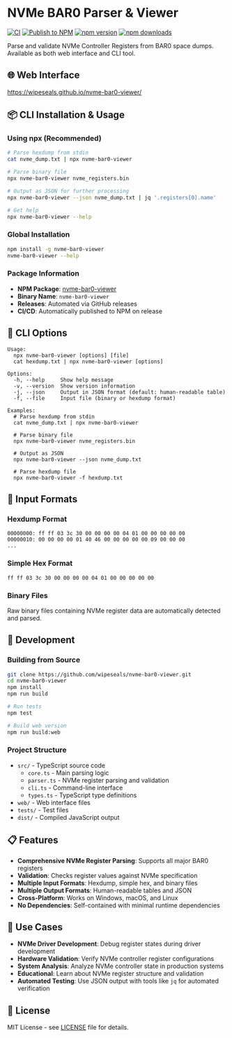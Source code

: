# NVMe BAR0 Parser & Viewer

[![CI](https://github.com/wipeseals/nvme-bar0-viewer/actions/workflows/ci.yml/badge.svg)](https://github.com/wipeseals/nvme-bar0-viewer/actions/workflows/ci.yml)
[![Publish to NPM](https://github.com/wipeseals/nvme-bar0-viewer/actions/workflows/publish.yml/badge.svg)](https://github.com/wipeseals/nvme-bar0-viewer/actions/workflows/publish.yml)
[![npm version](https://badge.fury.io/js/nvme-bar0-viewer.svg)](https://badge.fury.io/js/nvme-bar0-viewer)
[![npm downloads](https://img.shields.io/npm/dm/nvme-bar0-viewer.svg)](https://www.npmjs.com/package/nvme-bar0-viewer)

Parse and validate NVMe Controller Registers from BAR0 space dumps. Available as both web interface and CLI tool.

## 🌐 Web Interface

<https://wipeseals.github.io/nvme-bar0-viewer/>

## 📦 CLI Installation & Usage

### Using npx (Recommended)

```bash
# Parse hexdump from stdin
cat nvme_dump.txt | npx nvme-bar0-viewer

# Parse binary file
npx nvme-bar0-viewer nvme_registers.bin

# Output as JSON for further processing
npx nvme-bar0-viewer --json nvme_dump.txt | jq '.registers[0].name'

# Get help
npx nvme-bar0-viewer --help
```

### Global Installation

```bash
npm install -g nvme-bar0-viewer
nvme-bar0-viewer --help
```

### Package Information

- **NPM Package**: [nvme-bar0-viewer](https://www.npmjs.com/package/nvme-bar0-viewer)
- **Binary Name**: `nvme-bar0-viewer`
- **Releases**: Automated via GitHub releases
- **CI/CD**: Automatically published to NPM on release

## 📖 CLI Options

```
Usage:
  npx nvme-bar0-viewer [options] [file]
  cat hexdump.txt | npx nvme-bar0-viewer [options]

Options:
  -h, --help     Show help message
  -v, --version  Show version information
  -j, --json     Output in JSON format (default: human-readable table)
  -f, --file     Input file (binary or hexdump format)

Examples:
  # Parse hexdump from stdin
  cat nvme_dump.txt | npx nvme-bar0-viewer
  
  # Parse binary file
  npx nvme-bar0-viewer nvme_registers.bin
  
  # Output as JSON
  npx nvme-bar0-viewer --json nvme_dump.txt
  
  # Parse hexdump file
  npx nvme-bar0-viewer -f hexdump.txt
```

## 📝 Input Formats

### Hexdump Format
```
00000000: ff ff 03 3c 30 00 00 00 00 04 01 00 00 00 00 00
00000010: 00 00 00 00 01 40 46 00 00 00 00 00 09 00 00 00
...
```

### Simple Hex Format
```
ff ff 03 3c 30 00 00 00 00 04 01 00 00 00 00 00
```

### Binary Files
Raw binary files containing NVMe register data are automatically detected and parsed.

## 🔧 Development

### Building from Source

```bash
git clone https://github.com/wipeseals/nvme-bar0-viewer.git
cd nvme-bar0-viewer
npm install
npm run build

# Run tests
npm test

# Build web version
npm run build:web
```

### Project Structure

- `src/` - TypeScript source code
  - `core.ts` - Main parsing logic
  - `parser.ts` - NVMe register parsing and validation
  - `cli.ts` - Command-line interface
  - `types.ts` - TypeScript type definitions
- `web/` - Web interface files
- `tests/` - Test files
- `dist/` - Compiled JavaScript output

## 📋 Features

- **Comprehensive NVMe Register Parsing**: Supports all major BAR0 registers
- **Validation**: Checks register values against NVMe specification
- **Multiple Input Formats**: Hexdump, simple hex, and binary files
- **Multiple Output Formats**: Human-readable tables and JSON
- **Cross-Platform**: Works on Windows, macOS, and Linux
- **No Dependencies**: Self-contained with minimal runtime dependencies

## 🚀 Use Cases

- **NVMe Driver Development**: Debug register states during driver development
- **Hardware Validation**: Verify NVMe controller register configurations
- **System Analysis**: Analyze NVMe controller state in production systems
- **Educational**: Learn about NVMe register structure and validation
- **Automated Testing**: Use JSON output with tools like `jq` for automated verification

## 📄 License

MIT License - see [LICENSE](LICENSE) file for details.
